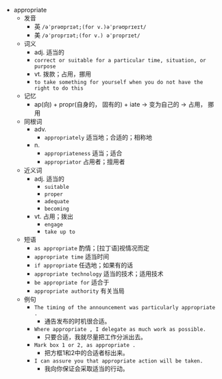 - appropriate
  - 发音
    - 英 `/əˈprəʊprɪət;(for v.)əˈprəʊprɪeɪt/`
    - 美 `/əˈproprɪət;(for v.) əˈproprɪet/`
  - 词义
    - adj. 适当的
    - `correct or suitable for a particular time, situation, or purpose`
    - vt. 拨款；占用，挪用
    - `to take something for yourself when you do not have the right to do this`
  - 记忆
    - ap(向) + propr(自身的， 固有的) + iate → 变为自己的 → 占用， 挪用
  - 同根词
    - adv.
      - `appropriately` 适当地；合适的；相称地
    - n.
      - `appropriateness` 适当；适合
      - `appropriator` 占用者；擅用者
  - 近义词
    - adj. 适当的
      - `suitable`
      - `proper`
      - `adequate`
      - `becoming`
    - vt. 占用；拨出
      - `engage`
      - `take up to`
  - 短语
    - `as appropriate` 酌情；[拉丁语]视情况而定 
    - `appropriate time` 适当时间 
    - `if appropriate` 任选地；如果有的话 
    - `appropriate technology` 适当的技术；适用技术 
    - `be appropriate for` 适合于 
    - `appropriate authority` 有关当局 
  - 例句
    - `The timing of the announcement was particularly appropriate .`
      - 通告发布的时机很合适。
    - `Where appropriate , I delegate as much work as possible.`
      - 只要合适，我就尽量把工作分派出去。
    - `Mark box 1 or 2, as appropriate .`
      - 把方框1和2中的合适者标出来。
    - `I can assure you that appropriate action will be taken.`
      - 我向你保证会采取适当的行动。

